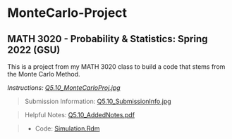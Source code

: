 # MonteCarlo-Project
## MATH 3020 - Probability & Statistics: Spring 2022 (GSU)

This is a project from my MATH 3020 class to build a code that stems from the Monte Carlo Method.

*Instructions: [Q5.10_MonteCarloProj.jpg](https://github.com/WhySoPowerful/MonteCarlo-Project/blob/main/Q5.10_MonteCarloProj.jpg)*
>Submission Information: [Q5.10_SubmissionInfo.jpg](https://github.com/WhySoPowerful/MonteCarlo-Project/blob/main/Q5.10_SubmissionInfo.jpg)

>Helpful Notes: [Q5.10_AddedNotes.pdf](https://github.com/WhySoPowerful/MonteCarlo-Project/blob/main/Q5.10_AddedNotes.pdf)

>* Code: [Simulation.Rdm](https://github.com/WhySoPowerful/MonteCarlo-Project/blob/main/Simulation.Rmd)

